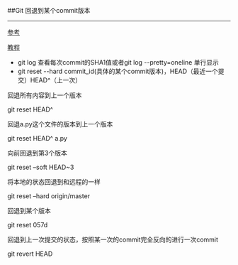 ##Git 回退到某个commit版本

----

[参考](http://www.cnblogs.com/sundemeng/archive/2012/03/23/git-reset.html)

[教程](http://www.liaoxuefeng.com/wiki/0013739516305929606dd18361248578c67b8067c8c017b000/0013744142037508cf42e51debf49668810645e02887691000)

* git log  查看每次commit的SHA1值或者git log --pretty=oneline 单行显示 
* git reset --hard commit_id(具体的某个commit版本)，HEAD（最近一个提交）HEAD^（上一次）




回退所有内容到上一个版本 
 
git reset HEAD^ 
 
回退a.py这个文件的版本到上一个版本 
 
git reset HEAD^ a.py
 
向前回退到第3个版本 
 
git reset –soft HEAD~3 
 
将本地的状态回退到和远程的一样 
 
git reset –hard origin/master 
 
回退到某个版本 
 
git reset 057d 
 
回退到上一次提交的状态，按照某一次的commit完全反向的进行一次commit 
 
git revert HEAD 
 
